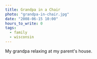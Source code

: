 ```yaml
---
title: Grandpa in a Chair
photo: "grandpa-in-chair.jpg"
date: "2008-06-15 10:00"
hours_to_write: 0
tags:
  - family
  - wisconsin
---
```


My grandpa relaxing at my parent's house. 
